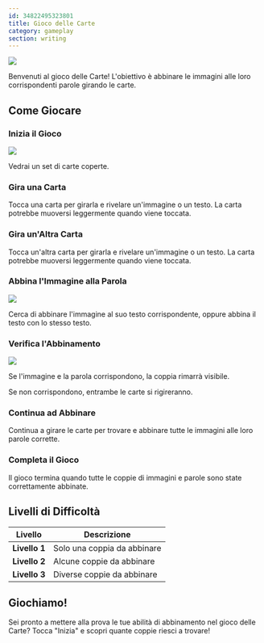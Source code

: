 ```yaml
---
id: 34822495323801
title: Gioco delle Carte  
category: gameplay
section: writing
---
```

![](https://help.studycat.com/hc/article_attachments/34968069193497)

Benvenuti al gioco delle Carte! L'obiettivo è abbinare le immagini alle loro corrispondenti parole girando le carte.

## Come Giocare

### Inizia il Gioco

![](https://help.studycat.com/hc/article_attachments/34822508065177)

Vedrai un set di carte coperte.

### Gira una Carta 

Tocca una carta per girarla e rivelare un'immagine o un testo. La carta potrebbe muoversi leggermente quando viene toccata.

### Gira un'Altra Carta

Tocca un'altra carta per girarla e rivelare un'immagine o un testo. La carta potrebbe muoversi leggermente quando viene toccata.

### Abbina l'Immagine alla Parola

![](https://help.studycat.com/hc/article_attachments/34822508072729)

Cerca di abbinare l'immagine al suo testo corrispondente, oppure abbina il testo con lo stesso testo.

### Verifica l'Abbinamento

![](https://help.studycat.com/hc/article_attachments/34968069197081)

Se l'immagine e la parola corrispondono, la coppia rimarrà visibile.

Se non corrispondono, entrambe le carte si rigireranno.

### Continua ad Abbinare

Continua a girare le carte per trovare e abbinare tutte le immagini alle loro parole corrette.

### Completa il Gioco

Il gioco termina quando tutte le coppie di immagini e parole sono state correttamente abbinate.

## Livelli di Difficoltà

| Livello | Descrizione |
| --- | --- |
| **Livello&nbsp;1** | Solo una coppia da abbinare |
| **Livello&nbsp;2** | Alcune coppie da abbinare |
| **Livello&nbsp;3** | Diverse coppie da abbinare |

## Giochiamo!

Sei pronto a mettere alla prova le tue abilità di abbinamento nel gioco delle Carte? Tocca "Inizia" e scopri quante coppie riesci a trovare!

